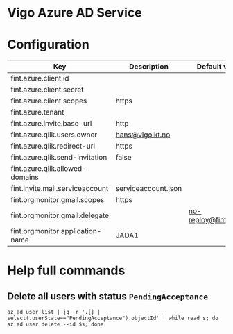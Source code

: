 # Vigo Azure AD Service

# Configuration

| Key | Description | Default value |
|-----|---------------|-------------|
| fint.azure.client.id |  | |
| fint.azure.client.secret |  | |
| fint.azure.client.scopes | https | |
| fint.azure.tenant |  | |
| fint.azure.invite.base-url | http | |
| fint.azure.qlik.users.owner | hans@vigoikt.no | |
| fint.azure.qlik.redirect-url | https | |
| fint.azure.qlik.send-invitation | false | |
| fint.azure.qlik.allowed-domains |  | |
| fint.invite.mail.serviceaccount | serviceaccount.json | |
| fint.orgmonitor.gmail.scopes | https | |
| fint.orgmonitor.gmail.delegate |  | no-reploy@fintlabs.no |
| fint.orgmonitor.application-name | JADA1 | |


# Help full commands
## Delete all users with status `PendingAcceptance`
`az ad user list | jq -r '.[] | select(.userState=="PendingAcceptance").objectId' | while read s; do az ad user delete --id $s; done`
